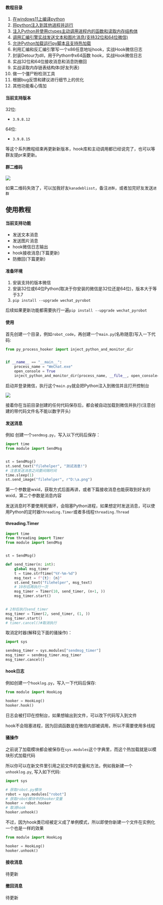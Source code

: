 #### 教程目录

1. [在windows11上编译python](https://mp.weixin.qq.com/s/nJq8XX203Wc_gwT5hSWYZA)
2. [将python注入到其他进程并运行](https://mp.weixin.qq.com/s/gvV9GRQZbvxHQSjfDieiqw)
3. [注入Python并使用ctypes主动调用进程内的函数和读取内存结构体](https://mp.weixin.qq.com/s/Dy8-nJPoXJp9_ZrrwOrC0w)
4. [调用汇编引擎实战发送文本和图片消息(支持32位和64位微信)](https://mp.weixin.qq.com/s/PJZDf5937SsncGU-RhZ3tA)
5. [允许Python加载运行py脚本且支持热加载](https://mp.weixin.qq.com/s/FWW1FecRo_yAhh9eLScAoA)
6. 利用汇编和反汇编引擎写一个x86任意地址hook，实战Hook微信日志
7. 封装Detour为dll，用于Python中x64函数 hook，实战Hook微信日志
8. 实战32位和64位接收消息和消息防撤回
9. 实战读取内存链表结构体(好友列表)
10. 做一个僵尸粉检测工具
11. 根据bug反馈和建议进行细节上的优化
12. 其他功能看心情加

#### 当前支持版本

32位:
- `3.9.8.12`

64位:
- `3.9.8.15`

等这个系列教程结束再更新新版本，hook库和主动调用都已经说完了，也可以等群友提pr来更新。

#### 群二维码

![](http://cdn.ikanade.cn/%E7%BE%A4.jpg)

如果二维码失效了，可以加我好友`kanadeblisst`，备注`进群`，或者加完好友发送`进群`

## 使用教程

#### 当前支持功能

- 发送文本消息
- 发送图片消息
- hook微信日志输出
- hook接收消息(下篇更新)
- 防撤回(下篇更新)

#### 准备环境

1. 安装支持的版本微信
2. 安装32位或64位Python(取决于你安装的微信是32位还是64位)，版本大于等于3.7
3. `pip install --upgrade wechat_pyrobot`

后续如果更新功能都需要执行一遍`pip install --upgrade wechat_pyrobot`

#### 使用

首先创建一个目录，例如`robot_code`，再创建一个`main.py`(名称随意)写入一下代码:
```python
from py_process_hooker import inject_python_and_monitor_dir


if __name__ == "__main__":
    process_name = "WeChat.exe"
    open_console = True
    inject_python_and_monitor_dir(process_name, __file__, open_console=open_console)
```

启动并登录微信，执行这个`main.py`就会把Python注入到微信并且打开控制台

![](http://cdn.ikanade.cn/%E7%BE%A4%E5%B0%8F.jpg)

接着你在当前目录创建的任何代码保存后，都会被自动加载到微信并执行(注意创建的带代码文件名不能以数字开头)

#### 发送消息

例如 创建一个`sendmsg.py`，写入以下代码后保存：
```python
import time
from module import SendMsg


st = SendMsg()
st.send_text("filehelper", "测试消息!")
# 注意发送消息之间要间隔时间
time.sleep(1)
st.send_image("filehelper", r"D:\a.png")
```

第一个参数是wxid，获取方式后面再讲，或者下篇接收消息也能获取到好友的wxid，第二个参数是消息内容

发送消息时不要使用死循环，会阻塞Python进程，如果想定时发送消息，可以使用Python的定时器`threading.Timer`或者多线程`threading.Thread`

#### threading.Timer
```python
import time
from threading import Timer
from module import SendMsg


st = SendMsg()

def send_timer(n: int):
    global msg_timer
    t = time.strftime("%Y-%m-%d")
    msg_text = f"{t}: {n}"
    st.send_text("filehelper", msg_text)
    # 10秒后再执行一次
    msg_timer = Timer(10, send_timer, (n+1, ))
    msg_timer.start()
 

# 2秒后执行send_timer
msg_timer = Timer(2, send_timer, (1, ))
msg_timer.start()
# timer.cancel()#取消执行
```
取消定时器(解释见下面的骚操作)：
```python
import sys

sendmsg_timer = sys.modules["sendmsg_timer"]
msg_timer = sendmsg_timer.msg_timer
msg_timer.cancel()
```

#### hook日志

例如创建一个`hooklog.py`，写入一下代码后保存:
```python
from module import HookLog

hooker = HookLog()
hooker.hook() 
```

日志会被打印在控制台，如果想输出到文件，可以改下代码写入到文件

hook不会阻塞进程，因为回调函数是在微信内部被调用，所以不需要使用多线程

#### 骚操作

之前说了加载模块都会被保存在`sys.modules`这个字典里，而这个热加载就是以模块形式加载代码

所以你可以在新文件里引用之前文件的变量和方法，例如我新建一个`unhooklog.py`, 写入如下代码:
```python
import sys

# 获取robot.py模块
robot = sys.modules["robot"]
# 获取robot模块中的hooker变量
hooker = robot.hooker
# 取消hook
hooker.unhook()
```
不过，因为hook类已经被定义成了单例模式，所以即使你新建一个文件在实例化一个也是一样的效果
```python
from module import HookLog

hooker = HookLog()
hooker.unhook() 
```

#### 接收消息

待更新

#### 撤回消息

待更新


